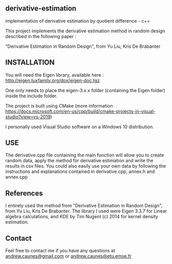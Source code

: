 ## derivative-estimation
implementation of derivative estimation by quotient difference - c++

This project implements the derivative estimation method in random design described in the following paper :    

"Derivative Estimation in Random Design", from Yu Liu, Kris De Brabanter

## INSTALLATION
You will need the Eigen library, available here : http://eigen.tuxfamily.org/dox/eigen-doc.tgz 		

One only needs to place the eigen-3.x.x folder (containing the Eigen folder) inside the include folder. 	

The project is built using CMake (more information https://docs.microsoft.com/en-us/cpp/build/cmake-projects-in-visual-studio?view=vs-2019)

I personally used Visual Studio software on a Windows 10 distribution.

## USE
The derivative.cpp file containing the main function will allow you to create random data, apply the method for derivative estimation
and write the results in csv files.
You could also easily use your own data by following the instructions and explanations contained in derivative.cpp, annex.h and annex.cpp

## References
I entirely used the method from "Derivative Estimation in Random Design", from Yu Liu, Kris De Brabanter.
The library I used were Eigen 3.3.7 for Linear algebra calculations, and KDE by Tim Nugent (c) 2014 for kernel density estimation.

## Contact
Feel free to contact me if you have any questions at
andrew.caunes@gmail.com or andrew.caunes@etu.emse.fr
